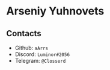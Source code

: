 # Arseniy Yuhnovets

## Contacts
* Github: `aArrs`
* Discord: `Luminor#2056`
* Telegram: `@Closserd`


